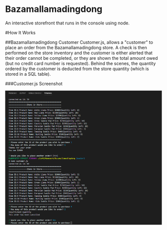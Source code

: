 # Bazamallamadingdong

An interactive storefront that runs in the console using node.  

#How It Works

##Bazamallamadingdong Customer
Customer.js, allows a "customer" to place an order from the Bazamallamadingdong store.  A check is then performed on the store inventory and the customer is either alerted that their order cannot be completed, or they are shown the total amount owed (but no credit card number is requested).  Behind the scenes, the quantity ordered by the customer is deducted from the store quantity (which is stored in a SQL table).  

###Customer.js Screenshot

![first screenshot](assets/Bamazon1.PNG)
